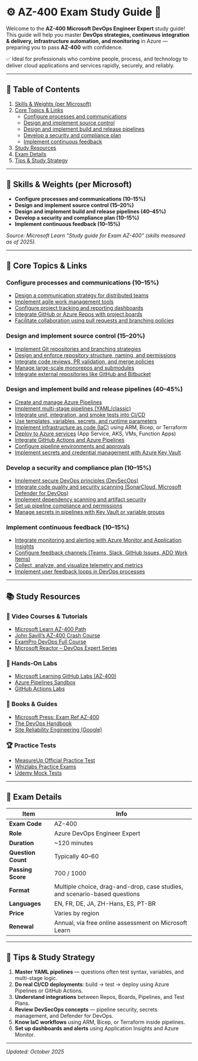<!--
---
title: "Microsoft Certified: DevOps Engineer Expert (AZ-400)"
description: "Study guide for the AZ-400 exam covering DevOps practices, CI/CD pipelines, source control, infrastructure as code, compliance, and continuous feedback in Azure."
tags: ["Azure", "Certification", "DevOps", "AZ-400", "Expert"]
updated: "2025-10-23"
---
-->
# ⚙️ AZ-400 Exam Study Guide 🚀

Welcome to the **AZ-400 Microsoft DevOps Engineer Expert** study guide!  
This guide will help you master **DevOps strategies, continuous integration & delivery, infrastructure automation, and monitoring** in Azure — preparing you to pass **AZ-400** with confidence.

✅ Ideal for professionals who combine people, process, and technology to deliver cloud applications and services rapidly, securely, and reliably.

---

## 📌 Table of Contents
1. [Skills & Weights (per Microsoft)](#skills--weights-per-microsoft)
2. [Core Topics & Links](#core-topics--links)
   - [Configure processes and communications](#configure-processes-and-communications-10–15)
   - [Design and implement source control](#design-and-implement-source-control-15–20)
   - [Design and implement build and release pipelines](#design-and-implement-build-and-release-pipelines-40–45)
   - [Develop a security and compliance plan](#develop-a-security-and-compliance-plan-10–15)
   - [Implement continuous feedback](#implement-continuous-feedback-10–15)
3. [Study Resources](#study-resources)
4. [Exam Details](#exam-details)
5. [Tips & Study Strategy](#tips--study-strategy)

---

## 🧭 Skills & Weights (per Microsoft)

- **Configure processes and communications (10–15%)**  
- **Design and implement source control (15–20%)**  
- **Design and implement build and release pipelines (40–45%)**  
- **Develop a security and compliance plan (10–15%)**  
- **Implement continuous feedback (10–15%)**

*Source: Microsoft Learn “Study guide for Exam AZ-400” (skills measured as of 2025).*

---

## 🧩 Core Topics & Links

### Configure processes and communications (10–15%)
- [Design a communication strategy for distributed teams](https://learn.microsoft.com/en-us/azure/devops/boards/work-items/about-work-items)  
- [Implement agile work management tools](https://learn.microsoft.com/en-us/azure/devops/boards/get-started/what-is-azure-boards)  
- [Configure project tracking and reporting dashboards](https://learn.microsoft.com/en-us/azure/devops/report/dashboards/overview)  
- [Integrate GitHub or Azure Repos with project boards](https://learn.microsoft.com/en-us/azure/devops/repos/git/gitworkflow)  
- [Facilitate collaboration using pull requests and branching policies](https://learn.microsoft.com/en-us/azure/devops/repos/git/branch-policies)  

### Design and implement source control (15–20%)
- [Implement Git repositories and branching strategies](https://learn.microsoft.com/en-us/azure/devops/repos/git/git-branching-guidance)  
- [Design and enforce repository structure, naming, and permissions](https://learn.microsoft.com/en-us/azure/devops/repos/git/set-git-repository-permissions)  
- [Integrate code reviews, PR validation, and merge policies](https://learn.microsoft.com/en-us/azure/devops/repos/git/pull-requests)  
- [Manage large-scale monorepos and submodules](https://learn.microsoft.com/en-us/azure/devops/repos/git/manage-repositories)  
- [Integrate external repositories like GitHub and Bitbucket](https://learn.microsoft.com/en-us/azure/devops/repos/git/git-externals)  

### Design and implement build and release pipelines (40–45%)
- [Create and manage Azure Pipelines](https://learn.microsoft.com/en-us/azure/devops/pipelines/get-started/what-is-azure-pipelines)  
- [Implement multi-stage pipelines (YAML/classic)](https://learn.microsoft.com/en-us/azure/devops/pipelines/process/stages)  
- [Integrate unit, integration, and smoke tests into CI/CD](https://learn.microsoft.com/en-us/azure/devops/pipelines/test/continuous-test)  
- [Use templates, variables, secrets, and runtime parameters](https://learn.microsoft.com/en-us/azure/devops/pipelines/process/templates)  
- [Implement infrastructure as code (IaC)](https://learn.microsoft.com/en-us/azure/devops/pipelines/library/variable-groups) using ARM, Bicep, or Terraform  
- [Deploy to Azure services](https://learn.microsoft.com/en-us/azure/devops/pipelines/targets/azure-deployments) (App Service, AKS, VMs, Function Apps)  
- [Integrate GitHub Actions and Azure Pipelines](https://learn.microsoft.com/en-us/azure/devops/pipelines/integrations/github-actions)  
- [Configure pipeline environments and approvals](https://learn.microsoft.com/en-us/azure/devops/pipelines/process/environments)  
- [Implement secrets and credential management with Azure Key Vault](https://learn.microsoft.com/en-us/azure/devops/pipelines/tasks/deploy/azure-key-vault)  

### Develop a security and compliance plan (10–15%)
- [Implement secure DevOps principles (DevSecOps)](https://learn.microsoft.com/en-us/security/devsecops/overview)  
- [Integrate code quality and security scanning (SonarCloud, Microsoft Defender for DevOps)](https://learn.microsoft.com/en-us/azure/defender-for-devops/overview)  
- [Implement dependency scanning and artifact security](https://learn.microsoft.com/en-us/azure/devops/artifacts/overview)  
- [Set up pipeline compliance and permissions](https://learn.microsoft.com/en-us/azure/devops/pipelines/policies/approvals)  
- [Manage secrets in pipelines with Key Vault or variable groups](https://learn.microsoft.com/en-us/azure/devops/pipelines/library/variable-groups)  

### Implement continuous feedback (10–15%)
- [Integrate monitoring and alerting with Azure Monitor and Application Insights](https://learn.microsoft.com/en-us/azure/azure-monitor/app/app-insights-overview)  
- [Configure feedback channels (Teams, Slack, GitHub Issues, ADO Work Items)](https://learn.microsoft.com/en-us/azure/devops/notifications/about-notifications)  
- [Collect, analyze, and visualize telemetry and metrics](https://learn.microsoft.com/en-us/azure/azure-monitor/overview)  
- [Implement user feedback loops in DevOps processes](https://learn.microsoft.com/en-us/devops/plan/feedback)  

---

## 📚 Study Resources

### 🎥 Video Courses & Tutorials
- [Microsoft Learn AZ-400 Path](https://learn.microsoft.com/en-us/certifications/exams/az-400/)
- [John Savill’s AZ-400 Crash Course](https://www.youtube.com/watch?v=0tXJrdGJ1rY)
- [ExamPro DevOps Full Course](https://www.youtube.com/watch?v=Oq9n6FEjB_A)
- [Microsoft Reactor – DevOps Expert Series](https://developer.microsoft.com/en-us/reactor/)

### 🧪 Hands-On Labs
- [Microsoft Learning GitHub Labs (AZ-400)](https://github.com/MicrosoftLearning/AZ400-Designing-and-Implementing-Microsoft-DevOps-Solutions)
- [Azure Pipelines Sandbox](https://learn.microsoft.com/en-us/training/modules/create-ci-cd-pipeline/)
- [GitHub Actions Labs](https://github.com/actions/)

### 📖 Books & Guides
- [Microsoft Press: Exam Ref AZ-400](https://www.microsoftpressstore.com/store/exam-ref-az-400-designing-and-implementing-microsoft-9780136805382)
- [The DevOps Handbook](https://itrevolution.com/the-devops-handbook/)
- [Site Reliability Engineering (Google)](https://sre.google/sre-book/table-of-contents/)

### 🏆 Practice Tests
- [MeasureUp Official Practice Test](https://www.measureup.com/microsoft-certified-azure-devops-engineer-expert-az-400.html)
- [Whizlabs Practice Exams](https://www.whizlabs.com/microsoft-azure-certification-az-400/)
- [Udemy Mock Tests](https://www.udemy.com/course/az-400-microsoft-azure-devops-engineer-practice-tests/)

---

## 🧾 Exam Details
| Item | Info |
|------|------|
| **Exam Code** | AZ-400 |
| **Role** | Azure DevOps Engineer Expert |
| **Duration** | ~120 minutes |
| **Question Count** | Typically 40–60 |
| **Passing Score** | 700 / 1000 |
| **Format** | Multiple choice, drag-and-drop, case studies, and scenario-based questions |
| **Languages** | EN, FR, DE, JA, ZH-Hans, ES, PT-BR |
| **Price** | Varies by region |
| **Renewal** | Annual, via free online assessment on Microsoft Learn |

---

## 🎯 Tips & Study Strategy
1. **Master YAML pipelines** — questions often test syntax, variables, and multi-stage logic.  
2. **Do real CI/CD deployments**: build → test → deploy using Azure Pipelines or GitHub Actions.  
3. **Understand integrations** between Repos, Boards, Pipelines, and Test Plans.  
4. **Review DevSecOps concepts** — pipeline security, secrets management, and Defender for DevOps.  
5. **Know IaC workflows** using ARM, Bicep, or Terraform inside pipelines.  
6. **Set up dashboards and alerts** using Application Insights and Azure Monitor.  

---

*Updated: October 2025*
